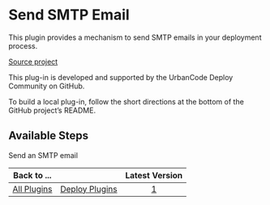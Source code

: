 
# Send SMTP Email

This plugin provides a mechanism to send SMTP emails in your deployment process.

[Source project](https://github.com/UrbanCode/Send-SMTP-Email-UCD)

This plug-in is developed and supported by the UrbanCode Deploy Community on GitHub. 

To build a local plug-in, follow the short directions at the bottom of the GitHub project’s README.

## Available Steps

Send an SMTP email

|Back to ...||Latest Version|
| :---: | :---: | :---: |
|[All Plugins](../../index.md)|[Deploy Plugins](../README.md)|[1](https://github.com/UrbanCode/Send-SMTP-Email-UCD/releases/download/1/smtp-email-open-dev.zip)|

